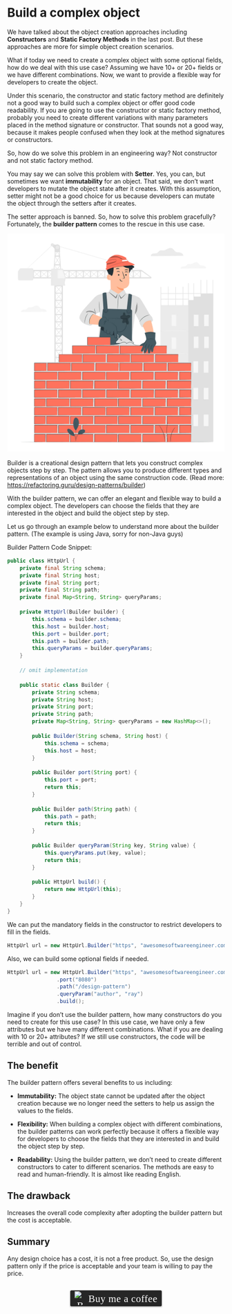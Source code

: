 # Build a complex object
We have talked about the object creation approaches including **Constructors** and **Static Factory Methods** in the last post. But these approaches are more for simple object creation scenarios. 

What if today we need to create a complex object with some optional fields, how do we deal with this use case? Assuming we have 10+ or 20+ fields or we have different combinations. Now, we want to provide a flexible way for developers to create the object.

Under this scenario, the constructor and static factory method are definitely not a good way to build such a complex object or offer good code readability. If you are going to use the constructor or static factory method, probably you need to create different variations with many parameters placed in the method signature or constructor. That sounds not a good way, because it makes people confused when they look at the method signatures or constructors.

So, how do we solve this problem in an engineering way? Not constructor and not static factory method.

You may say we can solve this problem with **Setter**. Yes, you can, but sometimes we want **immutability** for an object. That said, we don’t want developers to mutate the object state after it creates. With this assumption, setter might not be a good choice for us because developers can mutate the object through the setters after it creates.

The setter approach is banned. So, how to solve this problem gracefully? Fortunately, the **builder pattern** comes to the rescue in this use case.

![](../assets/resources/software-design/builder.png)

Builder is a creational design pattern that lets you construct complex objects step by step. The pattern allows you to produce different types and representations of an object using the same construction code. (Read more: https://refactoring.guru/design-patterns/builder)

With the builder pattern, we can offer an elegant and flexible way to build a complex object. The developers can choose the fields that they are interested in the object and build the object step by step.

Let us go through an example below to understand more about the builder pattern. (The example is using Java, sorry for non-Java guys)

Builder Pattern Code Snippet:
```java
public class HttpUrl {
    private final String schema;
    private final String host;
    private final String port;
    private final String path;
    private final Map<String, String> queryParams;

    private HttpUrl(Builder builder) {
        this.schema = builder.schema;
        this.host = builder.host;
        this.port = builder.port;
        this.path = builder.path;
        this.queryParams = builder.queryParams;
    }

    // omit implementation

    public static class Builder {
        private String schema;
        private String host;
        private String port;
        private String path;
        private Map<String, String> queryParams = new HashMap<>();

        public Builder(String schema, String host) {
            this.schema = schema;
            this.host = host;
        }

        public Builder port(String port) {
            this.port = port;
            return this;
        }

        public Builder path(String path) {
            this.path = path;
            return this;
        }

        public Builder queryParam(String key, String value) {
            this.queryParams.put(key, value);
            return this;
        }

        public HttpUrl build() {
            return new HttpUrl(this);
        }
    }
}
```

We can put the mandatory fields in the constructor to restrict developers to fill in the fields.
```java
HttpUrl url = new HttpUrl.Builder("https", "awesomesoftwareengineer.com").build();
```

Also, we can build some optional fields if needed.

```java
HttpUrl url = new HttpUrl.Builder("https", "awesomesoftwareengineer.com")
                .port("8080")
                .path("/design-pattern")
                .queryParam("author", "ray")
                .build();
```
Imagine if you don’t use the builder pattern, how many constructors do you need to create for this use case? In this use case, we have only a few attributes but we have many different combinations. What if you are dealing with 10 or 20+ attributes? If we still use constructors, the code will be terrible and out of control.

## The benefit
The builder pattern offers several benefits to us including:

- **Immutability:** The object state cannot be updated after the object creation because we no longer need the setters to help us assign the values to the fields.

- **Flexibility:** When building a complex object with different combinations, the builder patterns can work perfectly because it offers a flexible way for developers to choose the fields that they are interested in and build the object step by step.

- **Readability:** Using the builder pattern, we don’t need to create different constructors to cater to different scenarios. The methods are easy to read and human-friendly. It is almost like reading English.

## The drawback
Increases the overall code complexity after adopting the builder pattern but the cost is acceptable.

## Summary
Any design choice has a cost, it is not a free product. So, use the design pattern only if the price is acceptable and your team is willing to pay the price.


<br>
<center>
<style>.bmc-button img{width: 27px !important;margin-bottom: 1px !important;box-shadow: none !important;border: none !important;vertical-align: middle !important;}.bmc-button{line-height: 36px !important;height:37px !important;text-decoration: none !important;display:inline-flex !important;color:#ffffff !important;background-color:#262626 !important;border-radius: 3px !important;border: 1px solid transparent !important;padding: 1px 9px !important;font-size: 23px !important;letter-spacing: 0.6px !important;box-shadow: 0px 1px 2px rgba(190, 190, 190, 0.5) !important;-webkit-box-shadow: 0px 1px 2px 2px rgba(190, 190, 190, 0.5) !important;margin: 0 auto !important;font-family:'Cookie', cursive !important;-webkit-box-sizing: border-box !important;box-sizing: border-box !important;-o-transition: 0.3s all linear !important;-webkit-transition: 0.3s all linear !important;-moz-transition: 0.3s all linear !important;-ms-transition: 0.3s all linear !important;transition: 0.3s all linear !important;}.bmc-button:hover, .bmc-button:active, .bmc-button:focus {-webkit-box-shadow: 0px 1px 2px 2px rgba(190, 190, 190, 0.5) !important;text-decoration: none !important;box-shadow: 0px 1px 2px 2px rgba(190, 190, 190, 0.5) !important;opacity: 0.85 !important;color:#ffffff !important;}</style><link href="https://fonts.googleapis.com/css?family=Cookie" rel="stylesheet"><a class="bmc-button" target="_blank" href="https://www.buymeacoffee.com/raychongtk"><img src="https://www.buymeacoffee.com/assets/img/BMC-btn-logo.svg" alt="Buy me a coffee"><span style="margin-left:5px">Buy me a coffee</span></a>
</center>